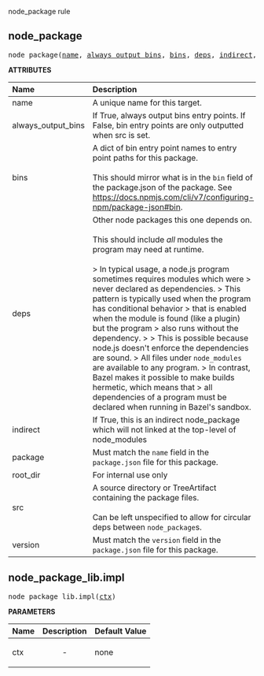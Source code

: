 <!-- Generated with Stardoc: http://skydoc.bazel.build -->

node_package rule

<a id="#node_package"></a>

## node_package

<pre>
node_package(<a href="#node_package-name">name</a>, <a href="#node_package-always_output_bins">always_output_bins</a>, <a href="#node_package-bins">bins</a>, <a href="#node_package-deps">deps</a>, <a href="#node_package-indirect">indirect</a>, <a href="#node_package-package">package</a>, <a href="#node_package-root_dir">root_dir</a>, <a href="#node_package-src">src</a>, <a href="#node_package-version">version</a>)
</pre>



**ATTRIBUTES**


| Name  | Description | Type | Mandatory | Default |
| :------------- | :------------- | :------------- | :------------- | :------------- |
| <a id="node_package-name"></a>name |  A unique name for this target.   | <a href="https://bazel.build/docs/build-ref.html#name">Name</a> | required |  |
| <a id="node_package-always_output_bins"></a>always_output_bins |  If True, always output bins entry points. If False, bin entry points         are only outputted when src is set.   | Boolean | optional | False |
| <a id="node_package-bins"></a>bins |  A dict of bin entry point names to entry point paths for this package.<br><br>        This should mirror what is in the <code>bin</code> field of the package.json of the package.         See https://docs.npmjs.com/cli/v7/configuring-npm/package-json#bin.   | <a href="https://bazel.build/docs/skylark/lib/dict.html">Dictionary: String -> String</a> | optional | {} |
| <a id="node_package-deps"></a>deps |  Other node packages this one depends on.<br><br>        This should include *all* modules the program may need at runtime.<br><br>        &gt; In typical usage, a node.js program sometimes requires modules which were         &gt; never declared as dependencies.         &gt; This pattern is typically used when the program has conditional behavior         &gt; that is enabled when the module is found (like a plugin) but the program         &gt; also runs without the dependency.         &gt;          &gt; This is possible because node.js doesn't enforce the dependencies are sound.         &gt; All files under <code>node_modules</code> are available to any program.         &gt; In contrast, Bazel makes it possible to make builds hermetic, which means that         &gt; all dependencies of a program must be declared when running in Bazel's sandbox.   | <a href="https://bazel.build/docs/build-ref.html#labels">List of labels</a> | optional | [] |
| <a id="node_package-indirect"></a>indirect |  If True, this is an indirect node_package which will not linked at the top-level of node_modules   | Boolean | optional | False |
| <a id="node_package-package"></a>package |  Must match the <code>name</code> field in the <code>package.json</code> file for this package.   | String | required |  |
| <a id="node_package-root_dir"></a>root_dir |  For internal use only   | String | optional | "node_modules" |
| <a id="node_package-src"></a>src |  A source directory or TreeArtifact containing the package files.<br><br>Can be left unspecified to allow for circular deps between <code>node_package</code>s.   | <a href="https://bazel.build/docs/build-ref.html#labels">Label</a> | optional | None |
| <a id="node_package-version"></a>version |  Must match the <code>version</code> field in the <code>package.json</code> file for this package.   | String | optional | "0.0.0" |


<a id="#node_package_lib.impl"></a>

## node_package_lib.impl

<pre>
node_package_lib.impl(<a href="#node_package_lib.impl-ctx">ctx</a>)
</pre>



**PARAMETERS**


| Name  | Description | Default Value |
| :------------- | :------------- | :------------- |
| <a id="node_package_lib.impl-ctx"></a>ctx |  <p align="center"> - </p>   |  none |


